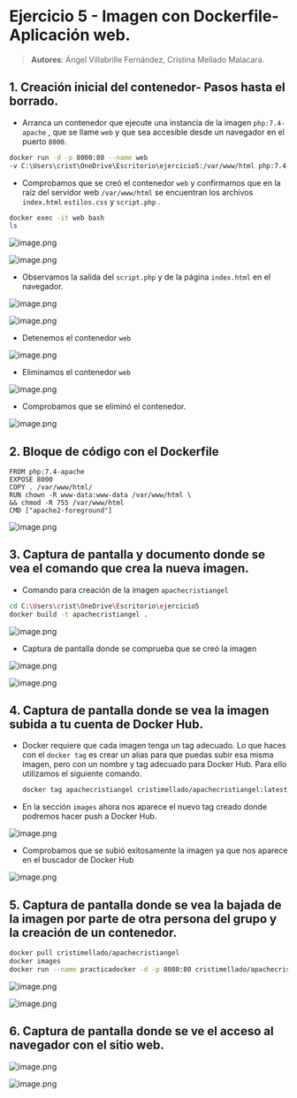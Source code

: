 # Ejercicio 5 - Imagen con Dockerfile- Aplicación web.

> **Autores**: Ángel Villabrille Fernández, Cristina Mellado Malacara.
> 

## 1. Creación inicial del contenedor- Pasos hasta el borrado.

- Arranca un contenedor que ejecute una instancia de la imagen `php:7.4-apache` , que se
llame `web` y que sea accesible desde un navegador en el puerto `8000`.

```bash
docker run -d -p 8000:80 --name web 
-v C:\Users\crist\OneDrive\Escritorio\ejercicio5:/var/www/html php:7.4-apache

```

- Comprobamos que se creó el contenedor `web` y confirmamos que en la raíz del servidor web `/var/www/html` se encuentran los archivos `index.html` `estilos.css` y `script.php` .

```bash
docker exec -it web bash
ls
```

![image.png](imagenes/image.png)

![image.png](imagenes/image%201.png)

- Observamos la salida del `script.php` y de la página `index.html`  en el navegador.

![image.png](imagenes/image%202.png)

![image.png](imagenes/image%203.png)

- Detenemos el contenedor `web`

![image.png](imagenes/image%204.png)

- Eliminamos el contenedor `web`

![image.png](imagenes/image%205.png)

- Comprobamos que se eliminó el contenedor.

![image.png](imagenes/image%206.png)

## 2. Bloque de código con el Dockerfile

```docker
FROM php:7.4-apache
EXPOSE 8000
COPY . /var/www/html/
RUN chown -R www-data:www-data /var/www/html \ 
&& chmod -R 755 /var/www/html
CMD ["apache2-foreground"]
```

![image.png](imagenes/image%207.png)

## 3. Captura de pantalla y documento donde se vea el comando que crea la nueva imagen.

- Comando para creación de la imagen `apachecristiangel`

```bash
cd C:\Users\crist\OneDrive\Escritorio\ejercicio5
docker build -t apachecristiangel .
```

![image.png](imagenes/image%208.png)

- Captura de pantalla donde se comprueba que se creó la imagen

![image.png](imagenes/image%209.png)

![image.png](imagenes/image%2010.png)

## 4. Captura de pantalla donde se vea la imagen subida a tu cuenta de Docker Hub.

- Docker requiere que cada imagen tenga un tag adecuado. Lo que haces con el `docker tag` es crear un alias para que puedas subir esa misma imagen, pero con un nombre y tag adecuado para Docker Hub.
Para ello utilizamos el siguiente comando.
    
    ```bash
    docker tag apachecristiangel cristimellado/apachecristiangel:latest
    ```
    

- En la sección `images`  ahora nos aparece el nuevo tag creado donde podremos hacer push a Docker Hub.

![image.png](imagenes/image%2011.png)

- Comprobamos que se subió exitosamente la imagen ya que nos aparece en el buscador de Docker Hub

![image.png](imagenes/image%2012.png)

## 5. Captura de pantalla donde se vea la bajada de la imagen por parte de otra persona del grupo y la creación de un contenedor.

```bash
docker pull cristimellado/apachecristiangel
docker images
docker run --name practicadocker -d -p 8080:80 cristimellado/apachecristiangel
```

![image.png](imagenes/image%2013.png)

![image.png](imagenes/image%2014.png)

## 6. Captura de pantalla donde se ve el acceso al navegador con el sitio web.

![image.png](imagenes/image%2015.png)

![image.png](imagenes/image%2016.png)
